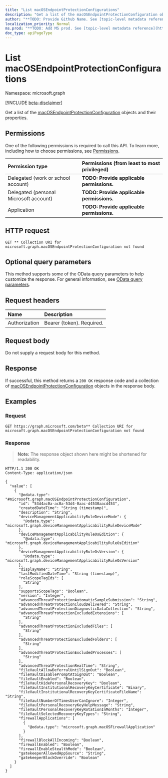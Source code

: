 ```yaml
---
title: "List macOSEndpointProtectionConfigurations"
description: "Get a list of the macOSEndpointProtectionConfiguration objects and their properties."
author: "**TODO: Provide Github Name. See [topic-level metadata reference](https://msgo.azurewebsites.net/add/document/guidelines/metadata.html#topic-level-metadata)**"
localization_priority: Normal
ms.prod: "**TODO: Add MS prod. See [topic-level metadata reference](https://msgo.azurewebsites.net/add/document/guidelines/metadata.html#topic-level-metadata)**"
doc_type: apiPageType
---
```


# List macOSEndpointProtectionConfigurations
Namespace: microsoft.graph

[!INCLUDE [beta-disclaimer](../../includes/beta-disclaimer.md)]

Get a list of the [macOSEndpointProtectionConfiguration](../resources/macosendpointprotectionconfiguration.md) objects and their properties.

## Permissions
One of the following permissions is required to call this API. To learn more, including how to choose permissions, see [Permissions](/graph/permissions-reference).

|Permission type|Permissions (from least to most privileged)|
|:---|:---|
|Delegated (work or school account)|**TODO: Provide applicable permissions.**|
|Delegated (personal Microsoft account)|**TODO: Provide applicable permissions.**|
|Application|**TODO: Provide applicable permissions.**|

## HTTP request

<!-- {
  "blockType": "ignored"
}
-->
``` http
GET ** Collection URI for microsoft.graph.macOSEndpointProtectionConfiguration not found
```

## Optional query parameters
This method supports some of the OData query parameters to help customize the response. For general information, see [OData query parameters](/graph/query-parameters).

## Request headers
|Name|Description|
|:---|:---|
|Authorization|Bearer {token}. Required.|

## Request body
Do not supply a request body for this method.

## Response

If successful, this method returns a `200 OK` response code and a collection of [macOSEndpointProtectionConfiguration](../resources/macosendpointprotectionconfiguration.md) objects in the response body.

## Examples

### Request
<!-- {
  "blockType": "request",
  "name": "list_macosendpointprotectionconfiguration"
}
-->
``` http
GET https://graph.microsoft.com/beta** Collection URI for microsoft.graph.macOSEndpointProtectionConfiguration not found
```


### Response
>**Note:** The response object shown here might be shortened for readability.
<!-- {
  "blockType": "response",
  "truncated": true,
  "@odata.type": "Collection(microsoft.graph.macOSEndpointProtectionConfiguration)"
}
-->
``` http
HTTP/1.1 200 OK
Content-Type: application/json

{
  "value": [
    {
      "@odata.type": "#microsoft.graph.macOSEndpointProtectionConfiguration",
      "id": "53d4ac0a-ac0a-53d4-0aac-d4530aacd453",
      "createdDateTime": "String (timestamp)",
      "description": "String",
      "deviceManagementApplicabilityRuleDeviceMode": {
        "@odata.type": "microsoft.graph.deviceManagementApplicabilityRuleDeviceMode"
      },
      "deviceManagementApplicabilityRuleOsEdition": {
        "@odata.type": "microsoft.graph.deviceManagementApplicabilityRuleOsEdition"
      },
      "deviceManagementApplicabilityRuleOsVersion": {
        "@odata.type": "microsoft.graph.deviceManagementApplicabilityRuleOsVersion"
      },
      "displayName": "String",
      "lastModifiedDateTime": "String (timestamp)",
      "roleScopeTagIds": [
        "String"
      ],
      "supportsScopeTags": "Boolean",
      "version": "Integer",
      "advancedThreatProtectionAutomaticSampleSubmission": "String",
      "advancedThreatProtectionCloudDelivered": "String",
      "advancedThreatProtectionDiagnosticDataCollection": "String",
      "advancedThreatProtectionExcludedExtensions": [
        "String"
      ],
      "advancedThreatProtectionExcludedFiles": [
        "String"
      ],
      "advancedThreatProtectionExcludedFolders": [
        "String"
      ],
      "advancedThreatProtectionExcludedProcesses": [
        "String"
      ],
      "advancedThreatProtectionRealTime": "String",
      "fileVaultAllowDeferralUntilSignOut": "Boolean",
      "fileVaultDisablePromptAtSignOut": "Boolean",
      "fileVaultEnabled": "Boolean",
      "fileVaultHidePersonalRecoveryKey": "Boolean",
      "fileVaultInstitutionalRecoveryKeyCertificate": "Binary",
      "fileVaultInstitutionalRecoveryKeyCertificateFileName": "String",
      "fileVaultNumberOfTimesUserCanIgnore": "Integer",
      "fileVaultPersonalRecoveryKeyHelpMessage": "String",
      "fileVaultPersonalRecoveryKeyRotationInMonths": "Integer",
      "fileVaultSelectedRecoveryKeyTypes": "String",
      "firewallApplications": [
        {
          "@odata.type": "microsoft.graph.macOSFirewallApplication"
        }
      ],
      "firewallBlockAllIncoming": "Boolean",
      "firewallEnabled": "Boolean",
      "firewallEnableStealthMode": "Boolean",
      "gatekeeperAllowedAppSource": "String",
      "gatekeeperBlockOverride": "Boolean"
    }
  ]
}
```

